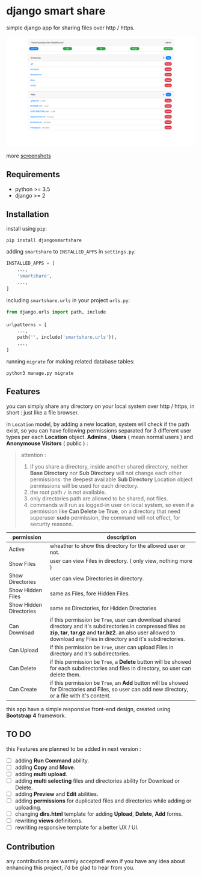 # django smart share
simple django app for sharing files over http / https.

![DirectoryAsAdmin2.png](screenshots/DirectoryAsAdmin2.png)

more [screenshots](screenshots/screenshots.md)

## Requirements
* python >= 3.5
* django >= 2

## Installation
install using `pip`:
```
pip install djangosmartshare
```
adding `smartshare` to `INSTALLED_APPS` in `settings.py`:
```python
INSTALLED_APPS = [
    ...,
    'smartshare',
    ...,
]
```
including `smartshare.urls` in your project `urls.py`:
```python
from django.urls import path, include

urlpatterns = [
    ...,
    path('', include('smartshare.urls')),
    ...,
]
```
running `migrate` for making related database tables:
```
python3 manage.py migrate
```

## Features
you can simply share any directory on your local system over http / https, in short : just like a file browser.

in `Location` model, by adding a new location, system will check if the path exist, so you can have following permissions separated for 3 different user types per each **Location** object. **Admins** , **Users** ( mean normal users ) and **Anonymouse Visitors** ( public ) :

> attention : 
> 1. if you share a directory, inside another shared directory, neither **Base Directory** nor **Sub Directory** will not change each other permissions. the deepest available **Sub Directory** Location object permissions will be used for each directory.
> 2. the root path **`/`** is not available.
> 3. only directories path are allowed to be shared, not files.
> 4. commands will run as logged-in user on local system, so even if a permission like **Can Delete** be **True**, on a directory that need superuser **sudo** permission, the command will not effect, for security reasons.

permission | description
------------|------------
Active | wheather to show this directory for the allowed user or not.
Show Files | user can view Files in directory. ( only view, nothing more )
Show Directories | user can view Directories in directory.
Show Hidden Files | same as Files, fore Hidden Files.
Show Hidden Directories | same as Directories, for Hidden Directories
Can Download | if this permission be `True`, user can download shared directory and it's subdirectories in compressed files as **zip**, **tar**, **tar.gz** and **tar.bz2**. an also user allowed to download any Files in directory and it's subdirectories.
Can Upload | if this permission be `True`, user can upload Files in directory and it's subdirectories.
Can Delete | if this permission be `True`, a **Delete** button will be showed for each subdirectories and files in directory, so user can delete them.
Can Create | if this permission be `True`, an **Add** button will be showed for Directories and Files, so user can add new directory, or a file with it's content.

this app have a simple responsive front-end design, created using **Bootstrap 4** framework.

## TO DO
this Features are planned to be added in next version :
- [ ] adding **Run Command** ability.
- [ ] adding **Copy** and **Move**.
- [ ] adding **multi upload**.
- [ ] adding **multi selecting** files and directories ability for Download or Delete.
- [ ] adding **Preview** and **Edit** abilities.
- [ ] adding **permissions** for duplicated files and directories while adding or uploading.
- [ ] changing **dirs.html** template for adding **Upload**, **Delete**, **Add** forms.
- [ ] rewriting **views** definitions.
- [ ] rewriting responsive template for a better UX / UI.

## Contribution
any contributions are warmly accepted! even if you have any idea about enhancing this project, i'd be glad to hear from you.